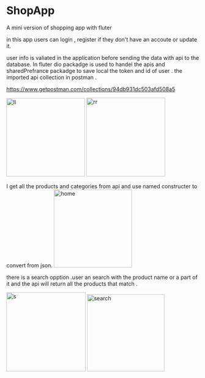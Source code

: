 # ShopApp
A mini version of shopping app with fluter

in this app users can login , register if they don't have an accoute or update it.

user info is valiated in the application  before sending the data with api to the database. 
In fluter dio packadge is used to handel the apis and sharedPrefrance packadge to save local the token and id of user  .
the imported api collection in postman .

https://www.getpostman.com/collections/94db931dc503afd508a5

<img width="205" alt="ll" src="https://user-images.githubusercontent.com/67971889/141298656-fb7eda19-44df-432d-9c00-88dc36cad6be.PNG">  <img width="206" alt="rr" src="https://user-images.githubusercontent.com/67971889/141298726-4eba7be6-5351-414c-9eb2-57f430a91f31.PNG">

I get all the products and categories from api and use named constructer to convert from json.
<img width="204" alt="home" src="https://user-images.githubusercontent.com/67971889/141298634-97497ed0-0ce0-4242-a19a-2a9907d47b6e.PNG">

there is a search opption .user an search with the product name or a part of it and the api will return all the products that match .

<img width="207" alt="s" src="https://user-images.githubusercontent.com/67971889/141298756-aa25317e-0a53-43da-8d07-afbb04ac5eb4.PNG">
<img width="202" alt="search" src="https://user-images.githubusercontent.com/67971889/141298796-83ef37a9-6791-4324-be4d-a7f11b524f55.PNG">



